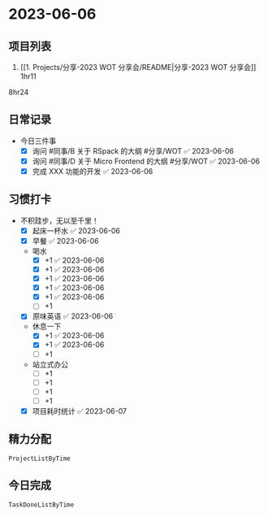 # 2023-06-06

## 项目列表
1. [[1. Projects/分享-2023 WOT 分享会/README|分享-2023 WOT 分享会]] 1hr11

8hr24

## 日常记录
- 今日三件事
	- [x] 询问 #同事/B 关于 RSpack 的大纲 #分享/WOT ✅ 2023-06-06
	- [x] 询问 #同事/D 关于 Micro Frontend 的大纲 #分享/WOT ✅ 2023-06-06
	- [x] 完成 XXX 功能的开发 ✅ 2023-06-06

## 习惯打卡
- 不积跬步，无以至千里！
	- [x] 起床一杯水 ✅ 2023-06-06
	- [x] 早餐 ✅ 2023-06-06
	-  喝水
		- [x] +1 ✅ 2023-06-06
		- [x] +1 ✅ 2023-06-06
		- [x] +1 ✅ 2023-06-06
		- [x] +1 ✅ 2023-06-06
		- [x] +1 ✅ 2023-06-06
		- [ ] +1
	- [x] 原味英语 ✅ 2023-06-06
	- 休息一下
		- [x] +1 ✅ 2023-06-06
		- [x] +1 ✅ 2023-06-06
		- [ ] +1
	- 站立式办公
		- [ ] +1
		- [ ] +1
		- [ ] +1
		- [ ] +1
	- [x] 项目耗时统计 ✅ 2023-06-07
		
## 精力分配
```periodic-para
ProjectListByTime
```

## 今日完成
```periodic-para
TaskDoneListByTime
```
